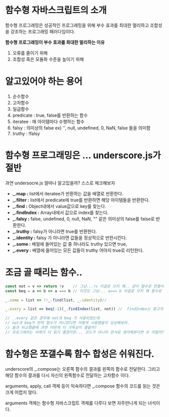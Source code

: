 # 함수형 자바스크립트의 소개

함수형 프로그래밍은 성공적인 프로그래밍을 위해 부수 효과를 최대한 멀리하고 조합성을 강조하는 프로그래밍 패러다임이다.


**함수형 프로그래밍이 부수 효과를 최대한 멀리하는 이유**

1. 오류를 줄이기 위해
2. 조합성 혹은 모듈화 수준을 높이기 위해

# 알고있어야 하는 용어

1. 순수함수
2. 고차함수
3. 일급함수
4. predicate : true, false를 반환하는 함수
5. iteratee : 매 아이템마다 수행하는 함수
6. falsy : 의미상의 false ex) '', null, undefined, 0, NaN, false 들을 의미함
7. truthy : !falsy

# 함수형 프로그래밍은 ... underscore.js가 절반

과연 undersocre.js 얼마나 알고있을까? 스스로 체크해보자

- **_.map :** list에서 iteratee가 반환하는 값을 배열로 반환한다.
- **_.filter :** list에서 predicate에 true를 반환하면 해당 아이템들을 반환한다.
- **_.find :** Object내에서 value값으로 key를 찾는다.
- **_.findIndex :** Array내에서 값으로 index를 찾는다.
- **_.falsy :** false, undefined, 0, null, NaN, "" 같은 의미상의 false를 false로 반환한다.
- **_.truthy :** falsy가 아니라면 true를 반환한다.
- **_.identity :** falsy 가 아니라면 값들을 정상적으로 반한시킨다.
- **_.some :** 배얼에 들어있는 값 중 하나라도 truthy 있으면 true, 
- **_.every :** 배열에 들어있는 모든 값들이 truthy 어야지 true로 리턴한다.


# 조금 골 때리는 함수..

``` js
const not = v => return !v    // 그냥...!v 이걸로 쓰지 왜.. 굳이 함수로 만들어..?
const beq = a => b => a === b // 이것도 그냥... a=== b 이걸로 쓰지 왜 함수로 만들어?

_.some = list => !!_.find(list, _.identity)//

_.every = list => beq(-1)(_.findIndex(list, not)) //  findIndex는 찾고자 하는 값이 없으면 -1을 반환한다. 

// _.every 같은 경우에 not과 beq 가 사용되었는데 
// not과 beq가 만약 함수가 아니었다면 어떻게 사용했을지 상상해보라.
// 둘과 비교했을때 과연 어떤게 더 가독성이 좋을까?
// 프로그래머는 아래가 더 읽기 좋겠지만... 코드가 아니라 문서로 생각해본다면 또 어떨끼? 많은 고민을 하게되는 코드와 가이드이다.... 젠장.

```

# 함수형은 쪼갤수록 함수 합성은 쉬워진다. 

underscore의 _.compose는 오른쪽 함수의 결과를 왼쪽의 함수로 전달한다.
그리고 해당 함수의 결과를 다시 자신의 왼쪽함수로 전달하는 고차함수 이다.

arguments, apply, call 객체 등이 익숙하다면 _.compose 함수의 코드를 읽는 것은 크게 어렵지 않다.

arguments 객체는 함수형 자바스크립트 객체를 다루다 보면 자주만나게 되는 녀석이다. 